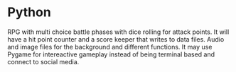 # Python
RPG with multi choice battle phases with dice rolling for attack points. It will have a hit point counter and a score keeper that writes to data files. Audio and image files for the background and different functions. It may use Pygame for intereactive gameplay instead of being terminal based and connect to social media.
